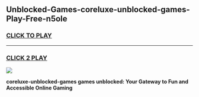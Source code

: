 
## Unblocked-Games-coreluxe-unblocked-games-Play-Free-n5ole
<h3>
<a href="https://premium76.site?title=coreluxe-unblocked-games&ref=15A">CLICK TO PLAY</a></h3>
<hr>

<h3>
<a href="https://premium76.site?title=coreluxe-unblocked-games&ref=15A">CLICK 2 PLAY</a>
  
</h3>

<a href="https://premium76.site?title=coreluxe-unblocked-games&ref=15A"><img src="https://clearcache.store/games.png"></a>


**coreluxe-unblocked-games games unblocked: Your Gateway to Fun and Accessible Online Gaming**
